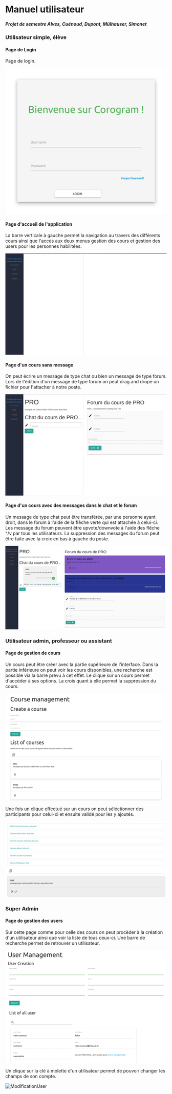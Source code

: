 # Manuel utilisateur

##### Projet de semestre Alves, Cuénoud, Dupont, Mülhauser, Simonet

### Utilisateur simple, élève

#### Page de Login

Page de login.

![PageDeLogin](ImagesRapport/PageDeLogin.png)

#### Page d'accueil de l'application

La barre verticale à gauche permet la navigation au travers des différents cours ainsi que l'accès aux deux menus gestion des cours et gestion des users pour les personnes habilitées.

![PageAccueilUser](ImagesRapport/PageAccueilUser.png)

#### Page d'un cours sans message

On peut écrire un message de type chat ou bien un message de type forum. Lors de l'édition d'un message de type forum on peut drag and drope un fichier pour l'attacher à notre poste.

![PageCoursSansMessage](ImagesRapport/PageCoursSansMessage.png)

#### Page d'un cours avec des messages dans le chat et le forum

Un message de type chat peut être transférée, par une personne ayant droit, dans le forum à l'aide de la flêche verte qui est attachée à celui-ci. Les message du forum peuvent être upvote/downvote à l'aide des flêche ^/v par tous les utilisateurs. La suppression des messages du forum peut être faite avec la croix en bas à gauche du poste.

![PageCoursAvecMessageChatForum](ImagesRapport/PageCoursAvecMessageChatForum.png)

### Utilisateur admin, professeur ou assistant

#### Page de gestion de cours

Un cours peut être créer avec la partie supérieure de l'interface. Dans la partie inférieure on peut voir les cours disponibles, une recherche est possible via la barre prévu à cet effet. Le clique sur un cours permet d'accèder à ses options. La crois quant à elle permet la suppression du cours.

![PageGestionDeCours](ImagesRapport/PageGestionDeCours.png)

Une fois un clique effectué sur un cours on peut séléctionner des participants pour celui-ci et ensuite validé pour les y ajoutés.

![ManagementUser](ImagesRapport/ManagementCourse.png)

### Super Admin

#### Page de gestion des users

Sur cette page comme pour celle des cours on peut procèder à la création d'un utilisateur ainsi que voir la liste de tous ceux-ci. Une barre de recherche permet de retrouver un utilisateur.

![PageGestionUsers](ImagesRapport/PageGestionUsers.png)

Un clique sur la clé à molette d'un utilisateur permet de pouvoir changer les champs de son compte.

![ModificationUser](ImagesRapport/ModificationUsers.png)

